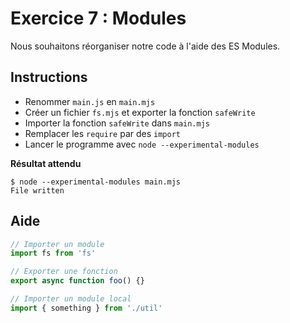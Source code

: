 # Exercice 7 : Modules

Nous souhaitons réorganiser notre code à l'aide des ES Modules.

## Instructions

* Renommer `main.js` en `main.mjs`
* Créer un fichier `fs.mjs` et exporter la fonction `safeWrite`
* Importer la fonction `safeWrite` dans `main.mjs`
* Remplacer les `require` par des `import`
* Lancer le programme avec `node --experimental-modules`

**Résultat attendu**

```
$ node --experimental-modules main.mjs
File written
```

## Aide

```js
// Importer un module
import fs from 'fs'

// Exporter une fonction
export async function foo() {}

// Importer un module local
import { something } from './util'
```
